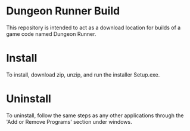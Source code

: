 # Dungeon Runner Build
This repository is intended to act as a download location for builds of a game code named Dungeon Runner.

# Install
To install, download zip, unzip, and run the installer Setup.exe.

# Uninstall
To uninstall, follow the same steps as any other applications through the 'Add or Remove Programs' section under windows.
